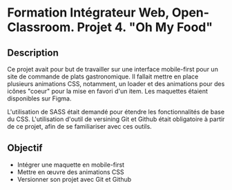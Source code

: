 # Formation Intégrateur Web, Open-Classroom. Projet 4. "Oh My Food"

## Description 

Ce projet avait pour but de travailler sur une interface mobile-first pour un site de commande de plats gastronomique. 
Il fallait mettre en place plusieurs animations CSS, notamment, un loader et des animations pour des icônes "coeur" pour la mise en favori d'un item.
Les maquettes étaient disponibles sur Figma.

L'utilisation de SASS était demandé pour étendre les fonctionnalités de base du CSS.
L'utilisation d'outil de versining Git et Github était obligatoire à partir de ce projet, afin de se familiariser avec ces outils. 

## Objectif

* Intégrer une maquette en mobile-first
* Mettre en œuvre des animations CSS
* Versionner son projet avec Git et Github
